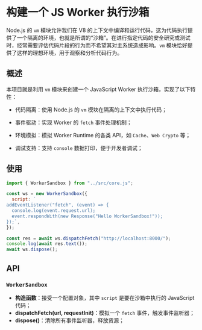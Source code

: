 # 构建一个 JS Worker 执行沙箱


Node.js 的 `vm` 模块允许我们在 V8 的上下文中编译和运行代码，这为代码执行提供了一个隔离的环境，也就是所谓的“沙箱”。在进行指定代码的安全研究或测试时，经常需要评估代码片段的行为而不希望其对主系统造成影响。`vm` 模块恰好提供了这样的理想环境，用于观察和分析代码行为。

## 概述


本项目就是利用 `vm` 模块来创建一个 JavaScript Worker 执行沙箱，实现了以下特性：

- 代码隔离：使用 Node.js 的 `vm` 模块在隔离的上下文中执行代码；

- 事件驱动：实现 Worker 的 `fetch` 事件处理机制；
- 环境模拟：模拟 Worker Runtime 的各类 API，如 `Cache`、`Web Crypto` 等；
- 调试支持：支持 `console` 数据打印，便于开发者调试；


## 使用

```js
import { WorkerSandbox } from "../src/core.js";

const ws = new WorkerSandbox({
  script: `
addEventListener("fetch", (event) => {
  console.log(event.request.url);
  event.respondWith(new Response("Hello WorkerSandbox!"));
});`,
});

const res = await ws.dispatchFetch("http://localhost:8000/");
console.log(await res.text());
await ws.dispose();

```


## API

### `WorkerSandbox`

- **构造函数**：接受一个配置对象，其中 `script` 是要在沙箱中执行的 JavaScript 代码；
- **dispatchFetch(url, requestInit)**：模拟一个 `fetch` 事件，触发事件监听器；
- **dispose()**：清除所有事件监听器，释放资源；


